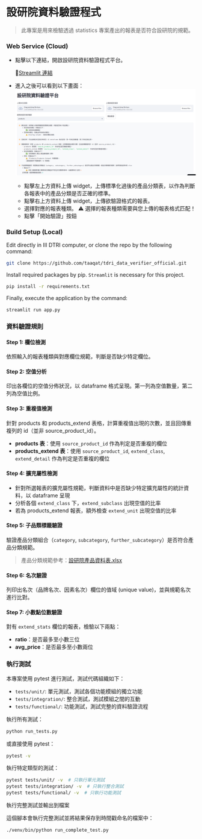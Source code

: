 # 設研院資料驗證程式


> 此專案是用來檢驗透過 statistics 專案產出的報表是否符合設研院的規範。

### Web Service (Cloud)
- 點擊以下連結，開啟設研院資料驗證程式平台。

    📍[Streamlit 連結](https://tdridataverifierofficial-m54djo3ziybnddahekbzhm.streamlit.app/)

- 進入之後可以看到以下畫面：
  ![IMAGE](pics/instruction_image1.png)
    - 點擊左上方資料上傳 widget，上傳標準化過後的產品分類表，以作為判斷各報表中的產品分類是否正確的標準。
    - 點擊右上方資料上傳 widget，上傳欲驗證格式的報表。
    - 選擇對應的報表種類。
        ⚠️ 選擇的報表種類需要與您上傳的報表格式匹配！
    - 點擊「開始驗證」按鈕

### Build Setup (Local)
Edit directly in III DTRI computer, or clone the repo by the following command:
```bash
git clone https://github.com/taaqat/tdri_data_verifier_official.git
```

Install required packages by pip. `Streamlit` is necessary for this project.
```bash
pip install -r requirements.txt
```

Finally, execute the application by the command:
```bash
streamlit run app.py
```


### 資料驗證規則

#### Step 1: 欄位檢測
依照輸入的報表種類與對應欄位規範，判斷是否缺少特定欄位。

#### Step 2: 空值分析
印出各欄位的空值分佈狀況，以 dataframe 格式呈現。第一列為空值數量，第二列為空值比例。

#### Step 3: 重複值檢測
針對 products 和 products_extend 表格，計算重複值出現的次數，並且回傳重複列的 id（並非 source_product_id）。

- **products 表**：使用 `source_product_id` 作為判定是否重複的欄位
- **products_extend 表**：使用 `source_product_id`, `extend_class`, `extend_detail` 作為判定是否重複的欄位

#### Step 4: 擴充屬性檢測
- 針對所選報表的擴充屬性規範，判斷資料中是否缺少特定擴充屬性的統計資料，以 dataframe 呈現
- 分析各個 `extend_class` 下，`extend_subclass` 出現空值的比率
- 若為 products_extend 報表，額外檢查 `extend_unit` 出現空值的比率

#### Step 5: 子品類標籤驗證
驗證產品分類組合（`category`, `subcategory`, `further_subcategory`）是否符合產品分類規範。

> 產品分類規範參考：[設研院產品資料表.xlsx](source/設研院產品分類表.xlsx)

#### Step 6: 名次驗證
列印出名次（品牌名次、因素名次）欄位的值域 (unique value)，並與規範名次進行比對。

#### Step 7: 小數點位數驗證
對有 `extend_stats` 欄位的報表，檢驗以下兩點：

- **ratio**：是否最多至小數三位
- **avg_price**：是否最多至小數兩位


### 執行測試
本專案使用 pytest 進行測試，測試代碼組織如下：
- `tests/unit/`: 單元測試，測試各個功能模組的獨立功能
- `tests/integration/`: 整合測試，測試模組之間的互動
- `tests/functional/`: 功能測試，測試完整的資料驗證流程

執行所有測試：
```bash
python run_tests.py
```

或直接使用 pytest：
```bash
pytest -v
```

執行特定類型的測試：
```bash
pytest tests/unit/ -v  # 只執行單元測試
pytest tests/integration/ -v  # 只執行整合測試
pytest tests/functional/ -v  # 只執行功能測試
```

執行完整測試並輸出到檔案

這個腳本會執行完整測試並將結果保存到時間戳命名的檔案中：

```bash
./venv/bin/python run_complete_test.py
```